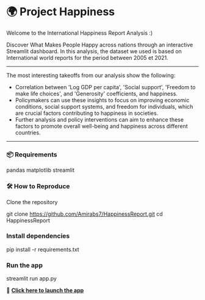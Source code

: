 # 🌍 Project Happiness
Welcome to the International Happiness Report Analysis :)

Discover What Makes People Happy across nations through an interactive Streamlit dashboard.
In this analysis, the dataset we used is based on International world reports for the period between 2005 et 2021.

---

The most interesting takeoffs from our analysis show the following:
- Correlation between 'Log GDP per capita', 'Social support', 'Freedom to make life choices', and 'Generosity' coefficients, and  happiness.
- Policymakers can use these insights to focus on improving economic conditions, social support systems, and freedom for individuals, which are crucial factors contributing to happiness in societies.
- Further analysis and policy interventions can aim to enhance these factors to promote overall well-being and happiness across different countries.
  
---

### 📦 Requirements
pandas
matplotlib
streamlit

### 🛠 How to Reproduce

Clone the repository

git clone https://github.com/Amirabs7/HappinessReport.git
cd HappinessReport


### Install dependencies

pip install -r requirements.txt


### Run the app

streamlit run app.py

🚀 **[Click here to launch the app](https://project-happiness-w2uphaq4qnzt8sicjkw6ig.streamlit.app/)**  
